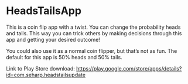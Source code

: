 # HeadsTailsApp
This is a coin flip app with a twist. You can change the probability heads and tails. This way you can trick others 
by making decisions through this app and getting your desired outcome!

You could also use it as a normal coin flipper, but that’s not as fun. The default for this app is 50% heads and 50% tails.

Link to Play Store download: https://play.google.com/store/apps/details?id=com.seharp.headstailsupdate
